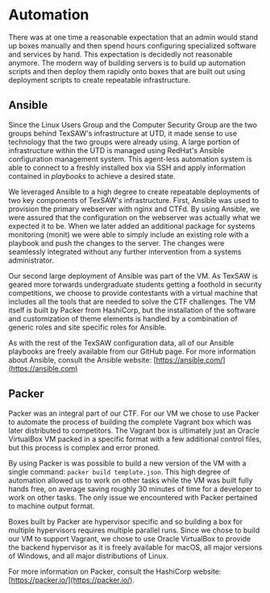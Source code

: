 # Automation

There was at one time a reasonable expectation that an admin would stand up boxes manually and then spend hours configuring specialized software and services by hand.  This expectation is decidedly not reasonable anymore.  The modern way of building servers is to build up automation scripts and then deploy them rapidly onto boxes that are built out using deployment scripts to create repeatable infrastructure.


## Ansible

Since the Linux Users Group and the Computer Security Group are the two groups behind TexSAW's infrastructure at UTD, it made sense to use technology that the two groups were already using.  A large portion of infrastructure within the UTD is managed using RedHat's Ansible configuration management system.  This agent-less automation system is able to connect to a freshly installed box via SSH and apply information contained in _playbooks_ to achieve a desired state.

We leveraged Ansible to a high degree to create repeatable deployments of two key components of TexSAW's infrastructure.  First, Ansible was used to provision the primary webserver with nginx and CTFd.  By using Ansible, we were assured that the configuration on the webserver was actually what we expected it to be.  When we later added an additional package for systems monitoring (monit) we were able to simply include an existing role with a playbook and push the changes to the server.  The changes were seamlessly integrated without any further intervention from a systems administrator.

Our second large deployment of Ansible was part of the VM.  As TexSAW is geared more torwards undergraduate students getting a foothold in security competitions, we choose to provide contestants with a virtual machine that includes all the tools that are needed to solve the CTF challenges.  The VM itself is built by Packer from HashiCorp, but the installation of the software and customization of theme elements is handled by a combination of generic roles and site specific roles for Ansible.

As with the rest of the TexSAW configuration data, all of our Ansible playbooks are freely available from our GitHub page.  For more information about Ansible, consult the Ansible website: [https://ansible.com/](https://ansible.com)


## Packer

Packer was an integral part of our CTF.  For our VM we chose to use Packer to automate the process of building the complete Vagrant box which was later distributed to competitors.  The Vagrant box is ultimately just an Oracle VirtualBox VM packed in a specific format with a few additional control files, but this process is complex and error proned.

By using Packer is was possible to build a new version of the VM with a single command: `packer build template.json`.  This high degree of automation allowed us to work on other tasks while the VM was built fully hands free, on average saving roughly 30 minutes of time for a developer to work on other tasks.  The only issue we encountered with Packer pertained to machine output format.

Boxes built by Packer are hypervisor specific and so building a box for multiple hypervisors requires multiple parallel runs.  Since we chose to build our VM to support Vagrant, we chose to use Oracle VirtualBox to provide the backend hypervisor as it is freely available for macOS, all major versions of Windows, and all major distributions of Linux.

For more information on Packer, consult the HashiCorp website: [https://packer.io/](https://packer.io/).
